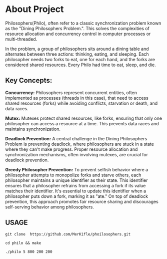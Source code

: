 # About Project
Philosophers(Philo), often refer to a classic synchronization problem known as the "Dining Philosophers Problem.". This solves the complexities of resource allocation and concurrency control in computer processes or multi-threaded.

In the problem, a group of philosophers sits around a dining table and alternates between three actions: thinking, eating, and sleeping. Each philosopher needs two forks to eat, one for each hand, and the forks are considered shared resources. Every Philo had time to eat, sleep, and die. 



## Key Concepts:

**Concurrency:** Philosophers represent concurrent entities, often implemented as processes (threads in this case), that need to access shared resources (forks) while avoiding conflicts, starvation or death, and data races.

**Mutex:** Mutexes protect shared resources, like forks, ensuring that only one philosopher can access a resource at a time. This prevents data races and maintains synchronization.

**Deadlock Prevention:** A central challenge in the Dining Philosophers Problem is preventing deadlock, where philosophers are stuck in a state where they can't make progress. Proper resource allocation and synchronization mechanisms, often involving mutexes, are crucial for deadlock prevention.

**Greedy Philosopher Prevention:** To prevent selfish behavior where a philosopher attempts to monopolize forks and starve others, each philosopher maintains a unique identifier as their state. This identifier ensures that a philosopher refrains from accessing a fork if its value matches their identifier. It's essential to update this identifier when a philosopher puts down a fork, marking it as "ate." On top of deadlock prevention, this approach promotes fair resource sharing and discourages self-serving behavior among philosophers.



## USAGE

```
git clone  https://github.com/MerKifle/phoilosophers.git
```
```
cd philo && make
```

``` 
./philo 5 800 200 200
 ```


